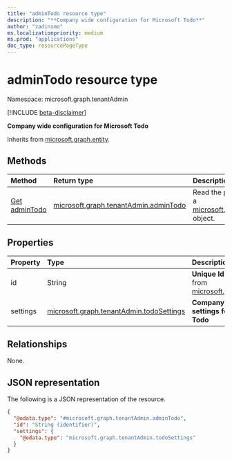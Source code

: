 ```yaml
---
title: "adminTodo resource type"
description: "**Company wide configuration for Microsoft Todo**"
author: "zadinsmo"
ms.localizationpriority: medium
ms.prod: "applications"
doc_type: resourcePageType
---
```


# adminTodo resource type

Namespace: microsoft.graph.tenantAdmin

[!INCLUDE [beta-disclaimer](../../includes/beta-disclaimer.md)]

**Company wide configuration for Microsoft Todo**


Inherits from [microsoft.graph.entity](../resources/entity.md).

## Methods
|Method|Return type|Description|
|:---|:---|:---|
|[Get adminTodo](../api/tenantadmin-admintodo-get.md)|[microsoft.graph.tenantAdmin.adminTodo](../resources/tenantadmin-admintodo.md)|Read the properties and relationships of a [microsoft.graph.tenantAdmin.adminTodo](../resources/tenantadmin-admintodo.md) object.|

## Properties
|Property|Type|Description|
|:---|:---|:---|
|id|String|**Unique Id** Inherited from [microsoft.graph.entity](../resources/entity.md).|
|settings|[microsoft.graph.tenantAdmin.todoSettings](../resources/tenantadmin-todosettings.md)|**Company wide settings for Microsoft Todo**|

## Relationships
None.

## JSON representation
The following is a JSON representation of the resource.
<!-- {
  "blockType": "resource",
  "keyProperty": "id",
  "@odata.type": "microsoft.graph.tenantAdmin.adminTodo",
  "baseType": "microsoft.graph.entity",
  "openType": false
}
-->
``` json
{
  "@odata.type": "#microsoft.graph.tenantAdmin.adminTodo",
  "id": "String (identifier)",
  "settings": {
    "@odata.type": "microsoft.graph.tenantAdmin.todoSettings"
  }
}
```

